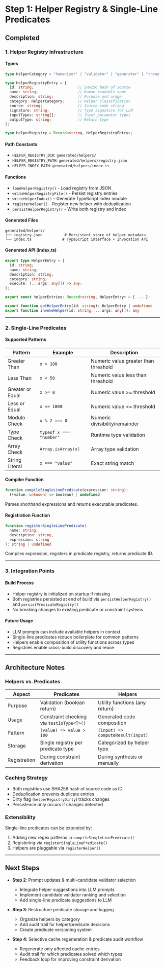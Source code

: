 # Step 1: Helper Registry & Single-Line Predicates

## Completed

### 1. Helper Registry Infrastructure

#### Types
```typescript
type HelperCategory = "humanizer" | "validator" | "generator" | "transformer";

type HelperRegistryEntry = {
  id: string;                    // SHA256 hash of source
  name: string;                  // Human-readable name
  description: string;           // Purpose and usage
  category: HelperCategory;      // Helper classification
  source: string;                // Source code string
  signature: string;             // Type signature for LLM
  inputTypes: string[];          // Input parameter types
  outputType: string;            // Return type
};

type HelperRegistry = Record<string, HelperRegistryEntry>;
```

#### Path Constants
- `HELPER_REGISTRY_DIR`: `generated/helpers/`
- `HELPER_REGISTRY_PATH`: `generated/helpers/registry.json`
- `HELPER_INDEX_PATH`: `generated/helpers/index.ts`

#### Functions
- `loadHelperRegistry()` - Load registry from JSON
- `writeHelperRegistryFile()` - Persist registry entries
- `writeHelperIndex()` - Generate TypeScript index module
- `registerHelper()` - Register new helper with deduplication
- `persistHelperRegistry()` - Write both registry and index

#### Generated Files
```
generated/helpers/
├── registry.json          # Persistent store of helper metadata
└── index.ts              # TypeScript interface + invocation API
```

#### Generated API (index.ts)
```typescript
export type HelperEntry = {
  id: string;
  name: string;
  description: string;
  category: string;
  execute: (...args: any[]) => any;
};

export const helperEntries: Record<string, HelperEntry> = { ... };

export function getHelperEntry(id: string): HelperEntry | undefined
export function invokeHelper(id: string, ...args: any[]): any
```

---

### 2. Single-Line Predicates

#### Supported Patterns

| Pattern | Example | Description |
|---------|---------|-------------|
| Greater Than | `x > 100` | Numeric value greater than threshold |
| Less Than | `x < 50` | Numeric value less than threshold |
| Greater or Equal | `x >= 0` | Numeric value >= threshold |
| Less or Equal | `x <= 1000` | Numeric value <= threshold |
| Modulo Check | `x % 2 === 0` | Numeric divisibility/remainder |
| Type Check | `typeof x === "number"` | Runtime type validation |
| Array Check | `Array.isArray(x)` | Array type validation |
| String Literal | `x === "value"` | Exact string match |

#### Compiler Function

```typescript
function compileSingleLinePredicate(expression: string):
  ((value: unknown) => boolean) | undefined
```

Parses shorthand expressions and returns executable predicates.

#### Registration Function

```typescript
function registerSingleLinePredicate(
  name: string,
  description: string,
  expression: string
): string | undefined
```

Compiles expression, registers in predicate registry, returns predicate ID.

---

### 3. Integration Points

#### Build Process
- Helper registry is initialized on startup if missing
- Both registries persisted at end of build via `persistHelperRegistry()` and `persistPredicateRegistry()`
- No breaking changes to existing predicate or constraint systems

#### Future Usage
- LLM prompts can include available helpers in context
- Single-line predicates reduce boilerplate for common patterns
- Helpers enable composition of utility functions across types
- Registries enable cross-build discovery and reuse

---

## Architecture Notes

### Helpers vs. Predicates

| Aspect | Predicates | Helpers |
|--------|-----------|---------|
| Purpose | Validation (boolean return) | Utility functions (any return) |
| Usage | Constraint checking via `testIsType<T>()` | Generated code composition |
| Pattern | `(value) => value > 100` | `(input) => computeResult(input)` |
| Storage | Single registry per predicate type | Categorized by helper type |
| Registration | During constraint derivation | During synthesis or manually |

### Caching Strategy
- Both registries use SHA256 hash of source code as ID
- Deduplication prevents duplicate entries
- Dirty flag (`helperRegistryDirty`) tracks changes
- Persistence only occurs if changes detected

### Extensibility
Single-line predicates can be extended by:
1. Adding new regex patterns in `compileSingleLinePredicate()`
2. Registering via `registerSingleLinePredicate()`
3. Helpers are pluggable via `registerHelper()`

---

## Next Steps

- **Step 2**: Prompt updates & multi-candidate validator selection
  - Integrate helper suggestions into LLM prompts
  - Implement candidate validator ranking and selection
  - Add single-line predicate suggestions to LLM

- **Step 3**: Restructure predicate storage and logging
  - Organize helpers by category
  - Add audit trail for helper/predicate decisions
  - Create predicate versioning system

- **Step 4**: Selective cache regeneration & predicate audit workflow
  - Regenerate only affected cache entries
  - Audit trail for which predicates solved which types
  - Feedback loop for improving constraint derivation
